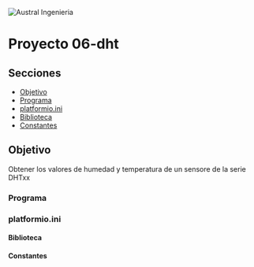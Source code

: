 

![Austral Ingenieria](https://encrypted-tbn0.gstatic.com/images?q=tbn%3AANd9GcQooGo7vQn4t9-6Bt46qZF-UY4_QFpYOeh7kVWzwpr_lbLr5wka)


# Proyecto 06-dht

## Secciones

- [Objetivo](#objetivo)
- [Programa](#programa)
- [platformio.ini](#platformio.ini)
- [Biblioteca](#biblioteca)
- [Constantes](#constantes)


## Objetivo

Obtener los valores de humedad y temperatura de un sensore de la serie DHTxx

### Programa

<!--
    Aquí explicación sobre el programa
-->

### platformio.ini

<!--
    Aquí explicación sobre la configuración en platformio.ini
-->

#### Biblioteca

<!--
    Uso y configuración de bibliotecas
-->

#### Constantes

<!--
    Constantes usadas en el programa y su definición
-->

